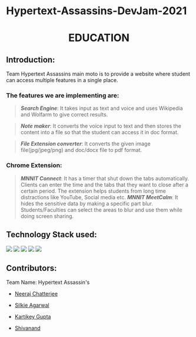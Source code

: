 # Hypertext-Assassins-DevJam-2021

  
<h1 align="center">EDUCATION</h1> 

<p align="center"> 

</p> 

  
## Introduction: 

  

Team Hypertext Assassins main moto is to provide a website where student can access multiple features in a single place.  

### The features we are implementing are: 

> _**Search Engine**_: It takes input as text and voice and uses Wikipedia and Wolfarm to give correct results. 

> _**Note maker**_: It converts the voice input to text and then stores the content into a file so that the student can access it in doc format. 

> _**File Extension converter**_: It converts the given image file(jpg/jpeg/png) and doc/docx file to pdf format. 

### Chrome Extension:

> _**MNNIT Connect**_: It has a timer that shut down the tabs automatically. Clients can enter the time and the tabs that they want to close after a certain period. The extension helps students from long time distractions like YouTube, Social media etc.
> _**MNNIT MeetCalm**_: It hides the sensitive data by making a specific part blur. Students/Faculties can select the areas to blur and use them while doing screen sharing.


## Technology Stack used: 

<img src="https://img.shields.io/badge/HTML5-E34F26?style=for-the-badge&logo=html5&logoColor=white"/>  <img src="https://img.shields.io/badge/CSS3-1572B6?style=for-the-badge&logo=css3&logoColor=white"/> <img src="https://img.shields.io/badge/JavaScript-323330?style=for-the-badge&logo=javascript&logoColor=F7DF1E"/> <img src="https://img.shields.io/badge/Python-14354C?style=for-the-badge&logo=python&logoColor=white"/> <img src="https://img.shields.io/badge/Django-092E20?style=for-the-badge&logo=django&logoColor=white"/>


## Contributors: 

  

Team Name: Hypertext Assassin's 

 

 * [Neeraj Chatterjee](https://github.com/NeerajChatterjee) 

* [Silkie Agarwal](https://github.com/silkie261001) 

* [Kartikey Gupta](https://github.com/kartikey2991) 

* [Shivanand](https://github.com/pinnacle20)
